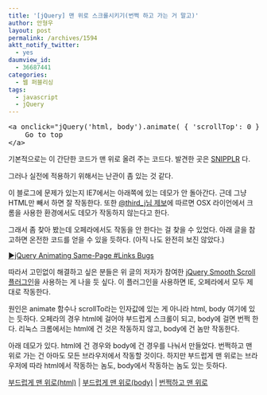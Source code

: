 ```yaml
---
title: '[jQuery] 맨 위로 스크롤시키기(번쩍 하고 가는 거 말고)'
author: 안형우
layout: post
permalink: /archives/1594
aktt_notify_twitter:
  - yes
daumview_id:
  - 36687441
categories:
  - 웹 퍼블리싱
tags:
  - javascript
  - jQuery
---
```

<pre>&lt;a onclick="jQuery(&#039;html, body&#039;).animate( { &#039;scrollTop&#039;: 0 }, &#039;slow&#039; );"  href="javascript:void(0);"&gt;
	Go to top
&lt;/a&gt;</pre>

기본적으로는 이 간단한 코드가 맨 위로 올려 주는 코드다. 발견한 곳은 [SNIPPLR][1] 다.

그러나 실전에 적용하기 위해서는 난관이 좀 있는 것 같다.

이 블로그에 문제가 있는지 IE7에서는 아래쪽에 있는 데모가 안 돌아간다. 근데 그냥 HTML만 빼서 하면 잘 작동한다. 또한 [@third_j님 제보][2]에 따르면 OSX 라이언에서 크롬을 사용한 환경에서도 데모가 작동하지 않는다고 한다.

그래서 좀 찾아 봤는데 오페라에서도 작동을 안 한다는 걸 찾을 수 있었다. 아래 글을 참고하면 온전한 코드를 얻을 수 있을 듯하다. (아직 나도 완전히 보진 않았다.)

[▶jQuery Animating Same-Page #Links Bugs][3]

따라서 고민없이 해결하고 싶은 분들은 위 글의 저자가 참여한 [jQuery Smooth Scroll 플러그인][4]을 사용하는 게 나을 듯 싶다. 이 플러그인을 사용하면 IE, 오페라에서 모두 제대로 작동한다.

원인은 animate 함수나 scrollTo라는 인자값에 있는 게 아니라 html, body 여기에 있는 듯하다. 오페라의 경우 html에 걸어야 부드럽게 스크롤이 되고, body에 걸면 번쩍 한다. 리눅스 크롬에서는 html에 건 것은 작동하지 않고, body에 건 놈만 작동한다.

아래 데모가 있다. html에 건 경우와 body에 건 경우를 나눠서 만들었다. 번쩍하고 맨 위로 가는 건 아마도 모든 브라우저에서 작동할 것이다. 하지만 부드럽게 맨 위로는 브라우저에 따라 html에서 작동하는 놈도, body에서 작동하는 놈도 있는 듯하다.

<a onclick="jQuery('html').animate( { 'scrollTop': 1 }, 'slow' );" href="javascript:void(0);">부드럽게 맨 위로(html)</a> | <a onclick="jQuery('body').animate( { 'scrollTop': 1 }, 'slow' );" href="javascript:void(0);">부드럽게 맨 위로(body)</a> | <a onclick="window.scrollTo(0,0)" href="javascript:void(0);">번쩍하고 맨 위로</a>

 [1]: http://snipplr.com/view/57612/slide-to-top-of-page-jquery/
 [2]: https://twitter.com/thirdjj/status/99483339970445312
 [3]: http://www.zachstronaut.com/posts/2009/01/18/jquery-smooth-scroll-bugs.html
 [4]: https://github.com/kswedberg/jquery-smooth-scroll